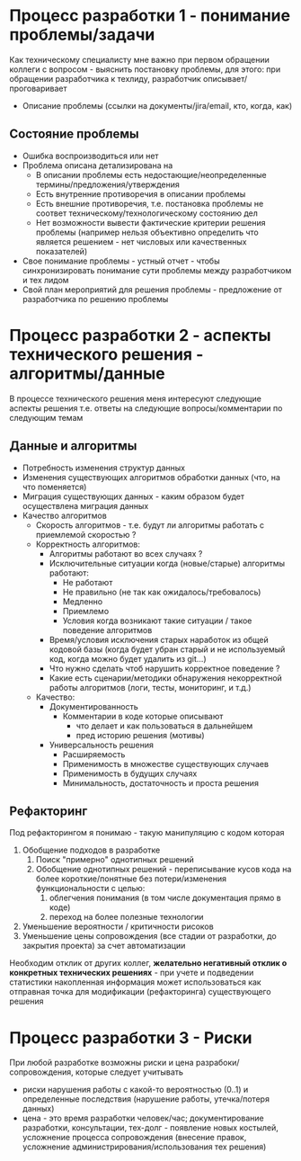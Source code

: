 Процесс разработки 1 - понимание проблемы/задачи
=================================================

Как техническому специалисту мне важно при первом обращении коллеги с вопросом - выяснить постановку проблемы, для этого: при обращении разработчика к техлиду, разработчик описывает/проговаривает

* Описание проблемы (ссылки на документы/jira/email, кто, когда, как)
 
Состояние  проблемы
--------------------

* Ошибка воспроизводиться или нет
* Проблема описана детализирована на
  * В описании проблемы есть недостающие/неопределенные термины/предложения/утверждения
  * Есть внутренние противоречия в описании проблемы
  * Есть внешние противоречия, т.е. постановка проблемы не соответ техническому/технологическому состоянию дел
  * Нет возможности вывести фактические критерии решения проблемы (например нельзя объективно определить что является решением - нет числовых или качественных показателей)
* Свое понимание проблемы - устный отчет - чтобы синхронизировать понимание сути проблемы между разработчиком и тех лидом
* Свой план мероприятий для решения проблемы - предложение от разработчика по решению проблемы

Процесс разработки 2 - аспекты технического решения - алгоритмы/данные
=======================================================================

В процессе технического решения меня интересуют следующие аспекты решения
т.е. ответы на следующие вопросы/комментарии по следующим темам

Данные и алгоритмы
------------------

* Потребность изменения структур данных
* Изменения существующих алгоритмов обработки данных (что, на что поменяется)
* Миграция существующих данных - каким образом будет осуществлена миграция данных
* Качество алгоритмов
	* Скорость алгоритмов - т.е. будут ли алгоритмы работать с приемлемой скоростью ?
	* Корректность алгоритмов:
		* Алгоритмы работают во всех случаях ?
		* Исключительные ситуации когда (новые/старые) алгоритмы работают:
			* Не работают
			* Не правильно (не так как ожидалось/требовалось)
			* Медленно
			* Приемлемо
			* Условия когда возникают такие ситуации / такое поведение алгоритмов
		* Время/условия исключения старых наработок из общей кодовой базы (когда будет убран старый и не используемый код, когда можно будет удалить из git...)
		* Что нужно сделать чтоб нарушить корректное поведение ?
		* Какие есть сценарии/методики обнаружения некорректной работы алгоритмов (логи, тесты, мониторинг, и т.д.)
	* Качество:
		* Документированность
			* Комментарии в коде которые описывают 
				* что делает и как пользоваться в дальнейшем
				* пред историю решения (мотивы)
		* Универсальность решения
			* Расширяемость
			* Применимость в множестве существующих случаев
			* Применимость в будущих случаях
			* Минимальность, достаточность и проста решения


Рефакторинг
---------------

Под рефакторингом я понимаю - такую манипуляцию с кодом которая

1. Обобщение подходов в разработке
	1. Поиск "примерно" однотипных решений
	2. Обобщение однотипных решений - переписывание кусов кода на более короткие/понятные без потери/изменения функциональности с целью:
		1. облегчения понимания (в том числе документация прямо в коде)
		2. переход на более полезные технологии
2. Уменьшение вероятности / критичности рисоков
3. Уменьшение цены сопровождения (все стадии от разработки, до закрытия проекта) за счет автоматизации

Необходим отклик от других коллег, **желательно негативный отклик о конкретных технических решениях** - при учете и подведении статистики накопленная информация может использоваться как отправная точка для модификации (рефакторинга) существующего решения

Процесс разработки 3 - Риски
============================

При любой разработке возможны риски и цена разрабоки/сопровождения, которые следует учитывать

* риски нарушения работы с какой-то вероятностью (0..1) и определенные последствия (нарушение работы, утечка/потеря данных)
* цена - это время разработки человек/час; документирование разработки, консультации, тех-долг - появление новых костылей, усложнение процесса сопровождения (внесение правок, усложнение администрирования/использования тех решения)
